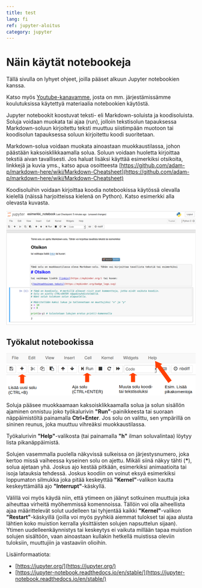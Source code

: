 ```yaml
---
title: test
lang: fi
ref: jupyter-aloitus
category: jupyter
---
```


# Näin käytät notebookeja

Tällä sivulla on lyhyet ohjeet, joilla pääset alkuun Jupyter notebookien kanssa.

Katso myös [Youtube-kanavamme](https://www.youtube.com/channel/UC2HOmLMQsq4EORZzncCyMIg), josta on mm. järjestämissämme koulutuksissa käytettyä materiaalia notebookien käytöstä.

Jupyter notebookit koostuvat teksti- eli Markdown-soluista ja koodisoluista.
Soluja voidaan muokata tai ajaa (run), jolloin tekstisolun tapauksessa Markdown-soluun kirjoitettu teksti muuttuu siistimpään muotoon tai koodisolun tapauksessa soluun kirjoitettu koodi suoritetaan. 

Markdown-solua voidaan muokata ainoastaan muokkaustilassa, johon päästään kaksoisklikkaamalla solua.
Soluun voidaan huoletta kirjoittaa tekstiä aivan tavallisesti.
Jos haluat lisäksi käyttää esimerkiksi otsikoita, linkkejä ja kuvia yms., katso apua osoitteesta [https://github.com/adam-p/markdown-here/wiki/Markdown-Cheatsheet](https://github.com/adam-p/markdown-here/wiki/Markdown-Cheatsheet)

Koodisoluihin voidaan kirjoittaa koodia notebookissa käytössä olevalla kielellä (näissä harjoitteissa kielenä on Python).
Katso esimerkki alla olevasta kuvasta.

![](/assets/img/jupyter-cell-example.png)

## Työkalut notebookissa

![](/assets/img/jupyter-tools-example.png)

Soluja pääsee muokkaamaan kaksoisklikkaamalla solua ja solun sisällön ajaminen onnistuu joko työkalurivin **"Run"**-painikkeesta tai suoraan näppäimistöltä painamalla **Ctrl+Enter**. Jos solu on valittu, sen ympärillä on sininen reunus, joka muuttuu vihreäksi muokkaustilassa.

Työkalurivin **"Help"**-valikosta (tai painamalla **"h"** ilman soluvalintaa) löytyy lista pikanäppäimistä.

Solujen vasemmalla puolella näkyvissä sulkeissa on järjestysnumero, joka kertoo missä vaiheessa kyseinen solu on ajettu. Mikäli siinä näkyy tähti (**\***), solua ajetaan yhä. Joskus ajo kestää pitkään, esimerkiksi animaatioita tai isoja latauksia tehdessä. Joskus koodiin on voinut eksyä esimerkiksi loppumaton silmukka joka pitää keskeyttää **"Kernel"**-valikon kautta keskeyttämällä ajo **"Interrupt"**-käskyllä.

Välillä voi myös käydä niin, että ytimeen on jäänyt sotkuinen muuttuja joka aiheuttaa virheitä myöhemmissä komennoissa. Tällöin voi olla aiheellista ajaa määrittelevät solut uudelleen tai tyhjentää kaikki **"Kernel"**-valikon **"Restart"**-käskyillä (joilla voi myös pyyhkiä aiemmat tulokset tai ajaa alusta lähtien koko muistion kerralla yksittäisten solujen napsuttelun sijaan). Ytimen uudelleenkäynnistys tai keskeytys ei vaikuta millään tapaa muistion solujen sisältöön, vaan ainoastaan kullakin hetkellä muistissa oleviin tuloksiin, muuttujiin ja vastaaviin olioihin.

Lisäinformaatiota:

- [https://jupyter.org/](https://jupyter.org/)
- [https://jupyter-notebook.readthedocs.io/en/stable/](https://jupyter-notebook.readthedocs.io/en/stable/)
